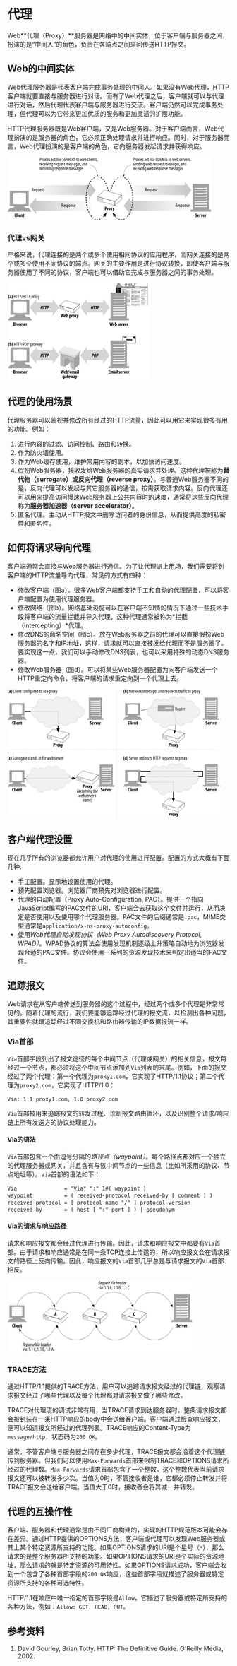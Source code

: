 # 代理
Web**代理（Proxy）**服务器是网络中的中间实体，位于客户端与服务器之间，扮演的是“中间人”的角色，负责在各端点之间来回传送HTTP报文。

## Web的中间实体
Web代理服务器是代表客户端完成事务处理的中间人。如果没有Web代理，HTTP客户端就要直接与服务器进行对话。而有了Web代理之后，客户端就可以与代理进行对话，然后代理代表客户端与服务器进行交流。客户端仍然可以完成事务处理，但代理可以为它带来更加优质的服务和更加灵活的扩展功能。

HTTP代理服务器既是Web客户端，又是Web服务器。对于客户端而言，Web代理扮演的是服务器的角色，它必须正确处理请求并进行响应。同时，对于服务器而言，Web代理扮演的是客户端的角色，它向服务器发起请求并获得响应。

![A proxy must be both a server and a client](images/a-proxy-must-be-both-a-server-and-a-client.png)

### 代理vs网关
严格来说，代理连接的是两个或多个使用相同协议的应用程序，而网关连接的是两个或多个使用不同协议的端点。网关的主要作用是进行协议转换，即使客户端与服务器使用了不同的协议，客户端也可以借助它完成与服务器之间的事务处理。

![Proxies vesus Gateways](images/proxies-versus-gateways.png)

## 代理的使用场景
代理服务器可以监视并修改所有经过的HTTP流量，因此可以用它来实现很多有用的功能。例如：
1. 进行内容的过滤、访问控制、路由和转换。
2. 作为防火墙使用。
3. 作为Web缓存使用，维护常用内容的副本，以加快访问速度。
4. 假扮Web服务器，接收发给Web服务器的真实请求并处理。这种代理被称为**替代物（surrogate）**或**反向代理（reverse proxy）**。与普通Web服务器不同的是，反向代理可以发起与其它服务器的通信，按需获取请求内容。反向代理还可以用来提高访问慢速Web服务器上公共内容时的速度，通常将这些反向代理称为**服务器加速器（server accelerator）**。
5. 匿名代理。主动从HTTP报文中删除访问者的身份信息，从而提供高度的私密性和匿名性。

## 如何将请求导向代理
客户端通常会直接与Web服务器进行通信。为了让代理派上用场，我们需要将到客户端的HTTP流量导向代理，常见的方式有四种：
* 修改客户端（图a）。很多Web客户端都支持手工和自动的代理配置，可以将客户端配置为使用代理服务器。
* 修改网络（图b）。网络基础设施可以在客户端不知情的情况下通过一些技术手段将客户端的流量拦截并导入代理，这种代理通常被称为*拦截（intercepting）*代理。
* 修改DNS的命名空间（图c）。放在Web服务器之前的代理可以直接假扮Web服务器的名字和IP地址，这样，请求就可以直接被发给代理而不是服务器了。要实现这一点，我们可以手动修改DNS列表，也可以采用特殊的动态DNS服务器。
* 修改Web服务器（图d）。可以将某些Web服务器配置为向客户端发送一个HTTP重定向命令，将客户端的请求重定向到一个代理上去。

![Direct web requests to proxies](images/direct-web-requests-to-proxies.png)

## 客户端代理设置
现在几乎所有的浏览器都允许用户对代理的使用进行配置。配置的方式大概有下面几种:
* 手工配置。显示地设置使用的代理。
* 预先配置浏览器。浏览器厂商预先对浏览器进行配置。
* 代理的自动配置（Proxy Auto-Configuration, PAC）。提供一个指向JavaScript编写的PAC文件的URI，客户端会去获取这个文件并运行，从而决定是否使用以及使用哪个代理服务器。PAC文件的后缀通常是`.pac`，MIME类型通常是`application/x-ns-proxy-autoconfig`。
* 使用*Web代理自动发现协议（Web Proxy Autodiscovery Protocol, WPAD）*。WPAD协议的算法会使用发现机制逐级上升策略自动地为浏览器发现合适的PAC文件。协议会使用一系列的资源发现技术来判定出适当的PAC文件。

## 追踪报文
Web请求在从客户端传送到服务器的这个过程中，经过两个或多个代理是非常常见的。随着代理的流行，我们要能够追踪经过代理的报文流，以检测出各种问题，其重要性就跟追踪经过不同交换机和路由器传输的IP数据报流一样。

### Via首部
`Via`首部字段列出了报文途径的每个中间节点（代理或网关）的相关信息，报文每经过一个节点，都必须将这个中间节点添加到`Via`列表的末尾。例如，下面的报文经过了两个代理：第一个代理为`proxy1.com`，它实现了HTTP/1.1协议；第二个代理为`proxy2.com`，它实现了HTTP/1.0：
```
Via: 1.1 proxy1.com, 1.0 proxy2.com
```
`Via`首部被用来追踪报文的转发过程、诊断报文路由循环，以及识别整个请求/响应链上所有发送方的协议处理能力。

#### Via的语法
`Via`首部包含一个由逗号分隔的*路径点（waypoint）*。每个路径点都对应一个独立的代理服务器或网关，并且含有与该中间节点的一些信息（比如所采用的协议、节点地址等）。`Via`首部的语法如下：
```
Via               = "Via" ":" 1#( waypoint )
waypoint          = ( received-protocol received-by [ comment ] )
received-protocol = [ protocol-name "/" ] protocol-version
received-by       = ( host [ ":" port ] ) | pseudonym
```

#### Via的请求与响应路径
请求和响应报文都会经过代理进行传输。因此，请求和响应报文中都要有`Via`首部。由于请求和响应通常是在同一条TCP连接上传送的，所以响应报文会在请求报文的路径上反向传输。因此，响应报文的`Via`首部几乎总是与请求报文的`Via`首部相反。

![The response Via is usually the reverse of the request Via](images/the-response-via-is-usually-the-reverse-of-the-request-via.png)

### TRACE方法
通过HTTP/1.1提供的TRACE方法，用户可以追踪请求报文经过的代理链，观察请求报文经过了哪些代理以及每个代理都对请求报文做了哪些修改。

TRACE对代理流的调试非常有用，当TRACE请求到达服务器时，整条请求报文都会被封装在一条HTTP响应的body中会送给客户端。客户端通过检查响应报文，便可以知道报文所经过的代理列表。TRACE响应的Content-Type为`message/http`，状态码为`200 OK`。

通常，不管客户端与服务器之间存在多少代理，TRACE报文都会沿着这个代理链传到服务器。但我们可以使用`Max-Forwards`首部来限制TRACE和OPTIONS请求所经过的代理数。`Max-Forwards`请求首部包含了一个整数，这个整数代表当前请求报文还可以被转发多少次。当值为0时，不管接收者是谁，它都必须停止转发并将TRACE报文会送给客户端。当值大于0时，接收者会将其减一并转发。

## 代理的互操作性
客户端、服务器和代理通常是由不同厂商构建的，实现的HTTP规范版本可能会存在差异。通过HTTP提供的OPTIONS方法，客户端或代理可以发现Web服务器或其上某个特定资源所支持的功能。如果OPTIONS请求的URI是个星号（`*`），那么请求的是整个服务器所支持的功能。如果OPTIONS请求的URI是个实际的资源地址，那么请求的就是特定资源的可用特性。如果OPTIONS请求成功，客户端会收到一个包含了各种首部字段的`200 OK`响应，这些首部字段就描述了服务器或特定资源所支持的各种可选特性。

HTTP/1.1在响应中唯一指定的首部字段是`Allow`，它描述了服务器或特定所支持的各种方法，例如：`Allow: GET, HEAD, PUT`。

## 参考资料
1. David Gourley, Brian Totty. HTTP: The Definitive Guide. O'Reilly Media, 2002.